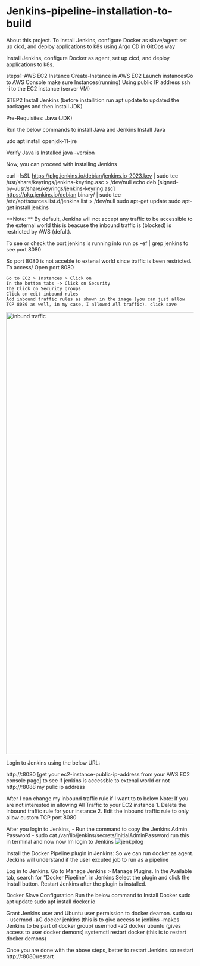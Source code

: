 
# Jenkins-pipeline-installation-to-build
About this project. To Install Jenkins, configure Docker as slave/agent set up cicd, and deploy applications to k8s using Argo CD in GitOps way

Install Jenkins, configure Docker as agent, set up cicd, and deploy applications to k8s.

steps1-AWS EC2 Instance
Create-Instance in AWS EC2
Launch instancesGo 
to AWS Console
make sure Instances(running)
Using public IP address ssh -i to the EC2 instance (server VM)

STEP2 Install Jenkins (before installition run apt update to updated the packages and then install JDK)

Pre-Requisites:
Java (JDK)

Run the below commands to install Java and Jenkins
Install Java

udo apt install openjdk-11-jre

Verify Java is Installed
java -version

Now, you can proceed with installing Jenkins

curl -fsSL https://pkg.jenkins.io/debian/jenkins.io-2023.key | sudo tee \
  /usr/share/keyrings/jenkins-keyring.asc > /dev/null
echo deb [signed-by=/usr/share/keyrings/jenkins-keyring.asc] \
  https://pkg.jenkins.io/debian binary/ | sudo tee \
  /etc/apt/sources.list.d/jenkins.list > /dev/null
sudo apt-get update
sudo apt-get install jenkins

**Note: ** By default, Jenkins will not accept any traffic to be accessible to the external world this is beacuse the inbound traffic is (blocked) is restricted by AWS (defult).

To see or check the port jenkins is running into 
run  ps -ef | grep jenkins      to see port 8080

So port 8080 is not acceble to extenal world since traffic is been restricted.
To access/ Open port 8080 
````
Go to EC2 > Instances > Click on
In the bottom tabs -> Click on Security
the Click on Security groups
Click on edit inbound rules
Add inbound traffic rules as shown in the image (you can just allow TCP 8080 as well, in my case, I allowed All traffic). click save
`````


<img width="1187" alt="inbund traffic" src="https://github.com/hannahmaina/Jenkins-pipeline-installation-to-build/assets/112791368/04843d6b-e5d6-4d47-87e5-21f334784ea9"> 

Login to Jenkins using the below URL:

http://:8080 [get your ec2-instance-public-ip-address from your AWS EC2 console page] to see if jenkins is accessble to extenal world or not
http://:8088 my pulic ip address


After I can change my inbound traffic rule if I want to to below
Note: If you are not interested in allowing All Traffic to your EC2 instance 1. Delete the inbound traffic rule for your instance 2. Edit the inbound traffic rule to only allow custom TCP port 8080

After you login to Jenkins, - Run the command to copy the Jenkins Admin Password - sudo cat /var/lib/jenkins/secrets/initialAdminPassword run this in terminal and now  now Im login to Jenkins
![jenkpilog](https://github.com/hannahmaina/Jenkins-pipeline-installation-to-build/assets/112791368/5af0fafc-b05e-41a9-bfcf-da839b56a910)

Install the Docker Pipeline plugin in Jenkins: So we can run docker as agent. Jeckins will understand if the user excuted job to run as a pipeline 

Log in to Jenkins.
Go to Manage Jenkins > Manage Plugins.
In the Available tab, search for "Docker Pipeline". in Jenkins
Select the plugin and click the Install button.
Restart Jenkins after the plugin is installed.

Docker Slave Configuration
Run the below command to Install Docker
sudo apt update
sudo apt install docker.io



Grant Jenkins user and Ubuntu user permission to docker deamon.
sudo su - 
usermod -aG docker jenkins   (this is to give access to jenkins -makes Jenkins to be part of docker group)
usermod -aG docker ubuntu     (gives access to user docker demons)
systemctl restart docker     (this is to restart docker demons)

Once you are done with the above steps, better to restart Jenkins. so restart
http://<ec2-instance-public-ip>:8080/restart













